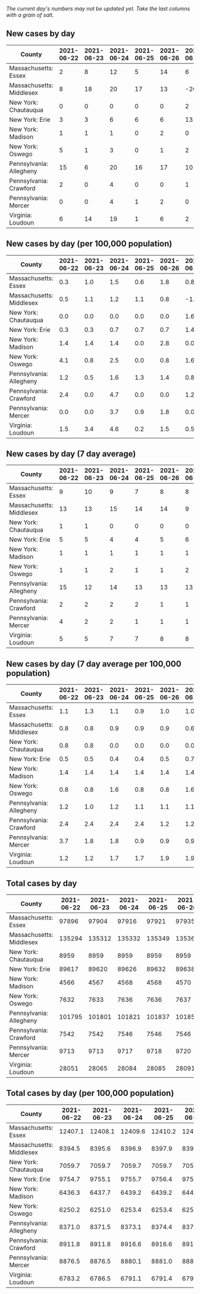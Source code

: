 _The current day's numbers may not be updated yet. Take the last columns with a grain of salt._
## New cases by day

| County | 2021-06-22 | 2021-06-23 | 2021-06-24 | 2021-06-25 | 2021-06-26 | 2021-06-27 | 2021-06-28 |
| --- | --- | --- | --- | --- | --- | --- | --- |
| Massachusetts: Essex | 2 | 8 | 12 | 5 | 14 | 6 |  |
| Massachusetts: Middlesex | 8 | 18 | 20 | 17 | 13 | -20 |  |
| New York: Chautauqua | 0 | 0 | 0 | 0 | 0 | 2 |  |
| New York: Erie | 3 | 3 | 6 | 6 | 6 | 13 |  |
| New York: Madison | 1 | 1 | 1 | 0 | 2 | 0 |  |
| New York: Oswego | 5 | 1 | 3 | 0 | 1 | 2 |  |
| Pennsylvania: Allegheny | 15 | 6 | 20 | 16 | 17 | 10 |  |
| Pennsylvania: Crawford | 2 | 0 | 4 | 0 | 0 | 1 |  |
| Pennsylvania: Mercer | 0 | 0 | 4 | 1 | 2 | 0 |  |
| Virginia: Loudoun | 6 | 14 | 19 | 1 | 6 | 2 |  |

## New cases by day (per 100,000 population)

| County | 2021-06-22 | 2021-06-23 | 2021-06-24 | 2021-06-25 | 2021-06-26 | 2021-06-27 | 2021-06-28 |
| --- | --- | --- | --- | --- | --- | --- | --- |
| Massachusetts: Essex | 0.3 | 1.0 | 1.5 | 0.6 | 1.8 | 0.8 |  |
| Massachusetts: Middlesex | 0.5 | 1.1 | 1.2 | 1.1 | 0.8 | -1.2 |  |
| New York: Chautauqua | 0.0 | 0.0 | 0.0 | 0.0 | 0.0 | 1.6 |  |
| New York: Erie | 0.3 | 0.3 | 0.7 | 0.7 | 0.7 | 1.4 |  |
| New York: Madison | 1.4 | 1.4 | 1.4 | 0.0 | 2.8 | 0.0 |  |
| New York: Oswego | 4.1 | 0.8 | 2.5 | 0.0 | 0.8 | 1.6 |  |
| Pennsylvania: Allegheny | 1.2 | 0.5 | 1.6 | 1.3 | 1.4 | 0.8 |  |
| Pennsylvania: Crawford | 2.4 | 0.0 | 4.7 | 0.0 | 0.0 | 1.2 |  |
| Pennsylvania: Mercer | 0.0 | 0.0 | 3.7 | 0.9 | 1.8 | 0.0 |  |
| Virginia: Loudoun | 1.5 | 3.4 | 4.6 | 0.2 | 1.5 | 0.5 |  |

## New cases by day (7 day average)

| County | 2021-06-22 | 2021-06-23 | 2021-06-24 | 2021-06-25 | 2021-06-26 | 2021-06-27 | 2021-06-28 |
| --- | --- | --- | --- | --- | --- | --- | --- |
| Massachusetts: Essex | 9 | 10 | 9 | 7 | 8 | 8 |  |
| Massachusetts: Middlesex | 13 | 13 | 15 | 14 | 14 | 9 |  |
| New York: Chautauqua | 1 | 1 | 0 | 0 | 0 | 0 |  |
| New York: Erie | 5 | 5 | 4 | 4 | 5 | 6 |  |
| New York: Madison | 1 | 1 | 1 | 1 | 1 | 1 |  |
| New York: Oswego | 1 | 1 | 2 | 1 | 1 | 2 |  |
| Pennsylvania: Allegheny | 15 | 12 | 14 | 13 | 13 | 13 |  |
| Pennsylvania: Crawford | 2 | 2 | 2 | 2 | 1 | 1 |  |
| Pennsylvania: Mercer | 4 | 2 | 2 | 1 | 1 | 1 |  |
| Virginia: Loudoun | 5 | 5 | 7 | 7 | 8 | 8 |  |

## New cases by day (7 day average per 100,000 population)

| County | 2021-06-22 | 2021-06-23 | 2021-06-24 | 2021-06-25 | 2021-06-26 | 2021-06-27 | 2021-06-28 |
| --- | --- | --- | --- | --- | --- | --- | --- |
| Massachusetts: Essex | 1.1 | 1.3 | 1.1 | 0.9 | 1.0 | 1.0 |  |
| Massachusetts: Middlesex | 0.8 | 0.8 | 0.9 | 0.9 | 0.9 | 0.6 |  |
| New York: Chautauqua | 0.8 | 0.8 | 0.0 | 0.0 | 0.0 | 0.0 |  |
| New York: Erie | 0.5 | 0.5 | 0.4 | 0.4 | 0.5 | 0.7 |  |
| New York: Madison | 1.4 | 1.4 | 1.4 | 1.4 | 1.4 | 1.4 |  |
| New York: Oswego | 0.8 | 0.8 | 1.6 | 0.8 | 0.8 | 1.6 |  |
| Pennsylvania: Allegheny | 1.2 | 1.0 | 1.2 | 1.1 | 1.1 | 1.1 |  |
| Pennsylvania: Crawford | 2.4 | 2.4 | 2.4 | 2.4 | 1.2 | 1.2 |  |
| Pennsylvania: Mercer | 3.7 | 1.8 | 1.8 | 0.9 | 0.9 | 0.9 |  |
| Virginia: Loudoun | 1.2 | 1.2 | 1.7 | 1.7 | 1.9 | 1.9 |  |

## Total cases by day

| County | 2021-06-22 | 2021-06-23 | 2021-06-24 | 2021-06-25 | 2021-06-26 | 2021-06-27 | 2021-06-28 |
| --- | --- | --- | --- | --- | --- | --- | --- |
| Massachusetts: Essex | 97896 | 97904 | 97916 | 97921 | 97935 | 97941 |  |
| Massachusetts: Middlesex | 135294 | 135312 | 135332 | 135349 | 135362 | 135342 |  |
| New York: Chautauqua | 8959 | 8959 | 8959 | 8959 | 8959 | 8961 |  |
| New York: Erie | 89617 | 89620 | 89626 | 89632 | 89638 | 89651 |  |
| New York: Madison | 4566 | 4567 | 4568 | 4568 | 4570 | 4570 |  |
| New York: Oswego | 7632 | 7633 | 7636 | 7636 | 7637 | 7639 |  |
| Pennsylvania: Allegheny | 101795 | 101801 | 101821 | 101837 | 101854 | 101864 |  |
| Pennsylvania: Crawford | 7542 | 7542 | 7546 | 7546 | 7546 | 7547 |  |
| Pennsylvania: Mercer | 9713 | 9713 | 9717 | 9718 | 9720 | 9720 |  |
| Virginia: Loudoun | 28051 | 28065 | 28084 | 28085 | 28091 | 28093 |  |

## Total cases by day (per 100,000 population)

| County | 2021-06-22 | 2021-06-23 | 2021-06-24 | 2021-06-25 | 2021-06-26 | 2021-06-27 | 2021-06-28 |
| --- | --- | --- | --- | --- | --- | --- | --- |
| Massachusetts: Essex | 12407.1 | 12408.1 | 12409.6 | 12410.2 | 12412.0 | 12412.8 |  |
| Massachusetts: Middlesex | 8394.5 | 8395.6 | 8396.9 | 8397.9 | 8398.7 | 8397.5 |  |
| New York: Chautauqua | 7059.7 | 7059.7 | 7059.7 | 7059.7 | 7059.7 | 7061.3 |  |
| New York: Erie | 9754.7 | 9755.1 | 9755.7 | 9756.4 | 9757.0 | 9758.4 |  |
| New York: Madison | 6436.3 | 6437.7 | 6439.2 | 6439.2 | 6442.0 | 6442.0 |  |
| New York: Oswego | 6250.2 | 6251.0 | 6253.4 | 6253.4 | 6254.2 | 6255.9 |  |
| Pennsylvania: Allegheny | 8371.0 | 8371.5 | 8373.1 | 8374.4 | 8375.8 | 8376.7 |  |
| Pennsylvania: Crawford | 8911.8 | 8911.8 | 8916.6 | 8916.6 | 8916.6 | 8917.7 |  |
| Pennsylvania: Mercer | 8876.5 | 8876.5 | 8880.1 | 8881.0 | 8882.9 | 8882.9 |  |
| Virginia: Loudoun | 6783.2 | 6786.5 | 6791.1 | 6791.4 | 6792.8 | 6793.3 |  |
